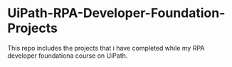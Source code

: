 # UiPath-RPA-Developer-Foundation-Projects
This repo includes the projects that i have completed while my RPA developer foundationa course on UiPath.
